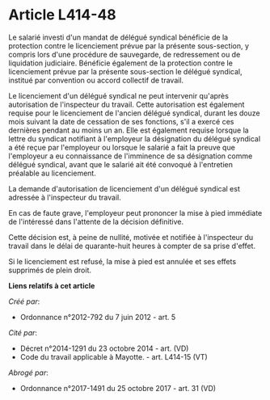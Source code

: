 # Article L414-48

Le salarié investi d'un mandat de délégué syndical bénéficie de la protection contre le licenciement prévue par la présente
sous-section, y compris lors d'une procédure de sauvegarde, de redressement ou de liquidation judiciaire. Bénéficie également
de la protection contre le licenciement prévue par la présente sous-section le délégué syndical, institué par convention ou
accord collectif de travail. 

Le licenciement d'un délégué syndical ne peut intervenir qu'après autorisation de l'inspecteur du travail. Cette autorisation
est également requise pour le licenciement de l'ancien délégué syndical, durant les douze mois suivant la date de cessation
de ses fonctions, s'il a exercé ces dernières pendant au moins un an. Elle est également requise lorsque la lettre du
syndicat notifiant à l'employeur la désignation du délégué syndical a été reçue par l'employeur ou lorsque le salarié a fait
la preuve que l'employeur a eu connaissance de l'imminence de sa désignation comme délégué syndical, avant que le salarié ait
été convoqué à l'entretien préalable au licenciement. 

La demande d'autorisation de licenciement d'un délégué syndical est adressée à l'inspecteur du travail. 

En cas de faute grave, l'employeur peut prononcer la mise à pied immédiate de l'intéressé dans l'attente de la décision
définitive. 

Cette décision est, à peine de nullité, motivée et notifiée à l'inspecteur du travail dans le délai de quarante-huit heures à
compter de sa prise d'effet. 

Si le licenciement est refusé, la mise à pied est annulée et ses effets supprimés de plein droit.

**Liens relatifs à cet article**

_Créé par_:

  - Ordonnance n°2012-792 du 7 juin 2012 - art. 5

_Cité par_:

  - Décret n°2014-1291 du 23 octobre 2014 - art. (VD)
  - Code du travail applicable à Mayotte. - art. L414-15 (VT)

_Abrogé par_:

  - Ordonnance n°2017-1491 du 25 octobre 2017 - art. 31 (VD)
